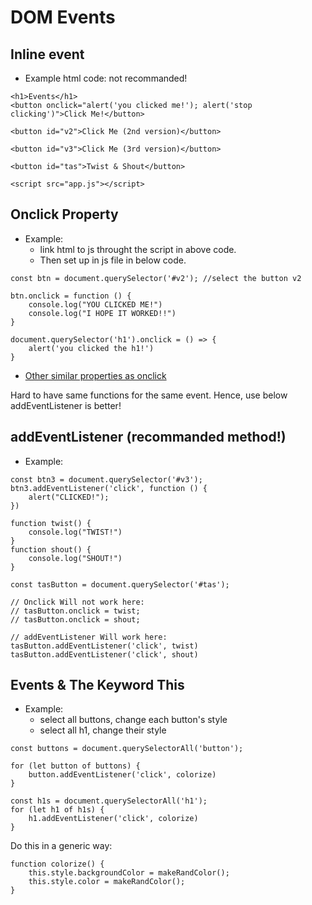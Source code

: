 # DOM Events

## Inline event
- Example html code: not recommanded!
```
<h1>Events</h1>
<button onclick="alert('you clicked me!'); alert('stop clicking')">Click Me!</button>

<button id="v2">Click Me (2nd version)</button>

<button id="v3">Click Me (3rd version)</button>

<button id="tas">Twist & Shout</button>

<script src="app.js"></script>
```

## Onclick Property
- Example:
    - link html to js throught the script in above code. 
    - Then set up in js file in below code.
```
const btn = document.querySelector('#v2'); //select the button v2

btn.onclick = function () {
    console.log("YOU CLICKED ME!")
    console.log("I HOPE IT WORKED!!")
}

document.querySelector('h1').onclick = () => {
    alert('you clicked the h1!')
}
```

- [Other similar properties as onclick](https://developer.mozilla.org/en-US/docs/Web/API/GlobalEventHandlers/onclick)


Hard to have same functions for the same event. Hence, use below addEventListener is better!
## addEventListener (recommanded method!)
- Example:
```
const btn3 = document.querySelector('#v3');
btn3.addEventListener('click', function () {
    alert("CLICKED!");
})
```

```
function twist() {
    console.log("TWIST!")
}
function shout() {
    console.log("SHOUT!")
}

const tasButton = document.querySelector('#tas');

// Onclick Will not work here:
// tasButton.onclick = twist;
// tasButton.onclick = shout;

// addEventListener Will work here:
tasButton.addEventListener('click', twist)
tasButton.addEventListener('click', shout)
```

## Events & The Keyword This
- Example: 
    - select all buttons, change each button's style
    - select all h1, change their style
```
const buttons = document.querySelectorAll('button');

for (let button of buttons) {
    button.addEventListener('click', colorize)
}

const h1s = document.querySelectorAll('h1');
for (let h1 of h1s) {
    h1.addEventListener('click', colorize)
}
```
Do this in a generic way:
```
function colorize() {
    this.style.backgroundColor = makeRandColor();
    this.style.color = makeRandColor();
}

```
